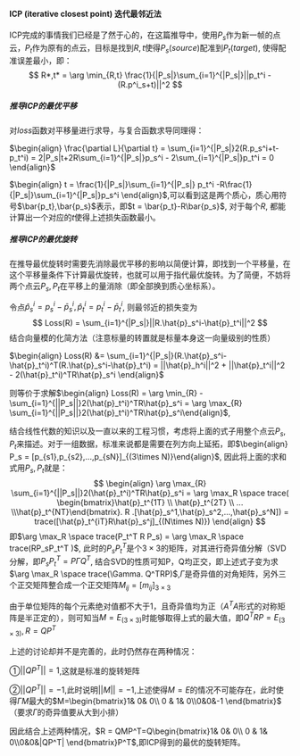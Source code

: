 #### ICP (iterative closest point) 迭代最邻近法

ICP完成的事情我们已经是了然于心的，在这篇推导中，使用$P_s$作为新一帧的点云，$P_t$作为原有的点云，目标是找到$R,t$使得$P_s(source)$配准到$P_t(target)$, 使得配准误差最小，即：
$$
R*,t* = \arg \min_{R,t} \frac{1}{|P_s|}\sum_{i=1}^{|P_s|}||p_t^i - (R.p^i_s+t)||^2
$$

##### 推导ICP的最优平移

对$loss$函数对平移量进行求导，与复合函数求导同理得：

$\begin{align} \frac{\partial L}{\partial t} = \sum_{i=1}^{|P_s|}2(R.p_s^i+t-p_t^i) = 2|P_s|t+2R\sum_{i=1}^{|P_s|}p_s^i - 2\sum_{i=1}^{|P_s|}p_t^i = 0 \end{align}$

$\begin{align} t = \frac{1}{|P_s|}\sum_{i=1}^{|P_s|} p_t^i -R\frac{1}{|P_s|}\sum_{i=1}^{|P_s|}p_s^i \end{align}$,可以看到这是两个质心，质心用符号$\bar{p_t},\bar{p_s}$表示，即$t = \bar{p_t}-R\bar{p_s}$, 对于每个$R$, 都能计算出一个对应的$t$使得上述损失函数最小。

##### 推导ICP的最优旋转

在推导最优旋转时需要先消除最优平移的影响以简便计算，即找到一个平移量，在这个平移量条件下计算最优旋转，也就可以用于指代最优旋转。为了简便，不妨将两个点云$P_s,P_t$在平移上的量消除（即全部换到质心坐标系）。

令点$\hat{p}_s^i = p_s^i - \bar{p}_s^i,\hat{p}_t^i = p_t^i - \bar{p}_t^i$, 则最邻近的损失变为
$$
Loss(R) = \sum_{i=1}^{|P_s|}||R.\hat{p}_s^i-\hat{p}_t^i||^2
$$
结合向量模的化简方法（注意标量的转置就是标量本身这一向量级别的性质）

$\begin{align} Loss(R) &= \sum_{i=1}^{|P_s|}(R.\hat{p}_s^i-\hat{p}_t^i)^T(R.\hat{p}_s^i-\hat{p}_t^i) =   ||\hat{p}_h^i||^2 + ||\hat{p}_t^i||^2 - 2(\hat{p}_t^i)^TR\hat{p}_s^i \end{align}$

则等价于求解$\begin{align} Loss(R) = \arg \min_{R} -\sum_{i=1}^{||P_s||}2(\hat{p}_t^i)^TR\hat{p}_s^i = \arg \max_{R} \sum_{i=1}^{||P_s||}2(\hat{p}_t^i)^TR\hat{p}_s^i\end{align}$,

结合线性代数的知识以及一直以来的工程习惯，考虑将上面的式子用整个点云$P_s,P_t$来描述。对于一组数据，标准来说都是需要在列方向上延拓，即$\begin{align} P_s = [p_{s1},p_{s2},...,p_{sN}]_{(3\times N)}\end{align}$,  因此将上面的求和式用$P_s,P_t$就是：
$$
\begin{align} 
\arg \max_{R} \sum_{i=1}^{||P_s||}2(\hat{p}_t^i)^TR\hat{p}_s^i = 
\arg \max_R \space trace(
\begin{bmatrix}\hat{p}_t^{1T} \\  \hat{p}_t^{2T} \\ ... \\\hat{p}_t^{NT}\end{bmatrix}.
R
.[\hat{p}_s^1,\hat{p}_s^2,...,\hat{p}_s^N]) = trace([\hat{p}_t^{iT}R\hat{p}_s^j]_{(N\times N)})
\end{align}
$$
即$\arg \max_R \space trace(P_t^T R P_s) = \arg \max_R \space trace(RP_sP_t^T )$, 此时的$P_sP_t^T$是个$3\times3$的矩阵，对其进行奇异值分解（SVD分解，即$P_sP_t^T=P\Gamma Q^T$, 结合SVD的性质可知P，Q均正交，即上述式子变为求$\arg \max_R \space trace(\Gamma. Q^TRP)$,$\Gamma$是奇异值的对角矩阵，另外三个正交矩阵整合成一个正交矩阵$M_{ij}=[m_{ij}]_{3\times 3}$

由于单位矩阵的每个元素绝对值都不大于1，且奇异值均为正（$A^TA$形式的对称矩阵是半正定的），则可知当$M=E_{(3\times 3)}$时能够取得上式的最大值，即$Q^TRP=E_{(3\times 3)},R=QP^T$

上述的讨论却并不是完善的，此时仍然存在两种情况：

①$||QP^T||=1$,这就是标准的旋转矩阵

②$||QP^T||=-1$,此时说明$||M||=-1$,上述使得$M=E$的情况不可能存在，此时使得$\Gamma M$最大的$M=\begin{bmatrix}1& 0& 0\\ 0 & 1& 0\\0&0&-1 \end{bmatrix}$（要求$\Gamma$的奇异值要从大到小排）

因此结合上述两种情况，$R = QMP^T=Q\begin{bmatrix}1& 0& 0\\ 0 & 1& 0\\0&0&|QP^T| \end{bmatrix}P^T$,即ICP得到的最优的旋转矩阵。

